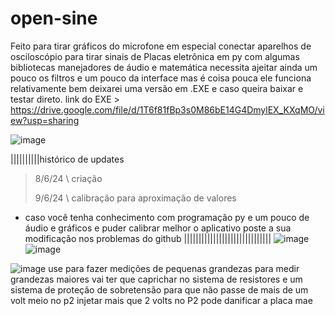 # open-sine
Feito para tirar gráficos do microfone em especial conectar aparelhos de osciloscópio para tirar sinais de Placas  eletrônica em py com algumas bibliotecas manejadores de áudio e matemática necessita ajeitar ainda um pouco os filtros e um pouco da interface mas é coisa pouca ele funciona relativamente bem deixarei uma versão em .EXE e caso queira baixar e testar direto.
link do EXE > https://drive.google.com/file/d/1T6f81fBp3s0M86bE14G4DmylEX_KXqMO/view?usp=sharing

![image](https://github.com/Valdemir-DSW/open-sine/assets/134114016/07c74be6-fba7-4cd1-a48d-8998df83c31e)


||||||||||histórico de updates
> 8/6/24 \ criação
> 
> 9/6/24  \ calibração para aproximação de valores

* caso você tenha conhecimento com programação py e um pouco de áudio e gráficos e puder calibrar melhor o aplicativo poste a sua modificação nos problemas do github
||||||||||||||||||||||||||||||
![image](https://github.com/Valdemir-DSW/open-sine/assets/134114016/40b710b7-b35b-4855-b264-411a3617c5e7)
![image](https://github.com/Valdemir-DSW/open-sine/assets/134114016/ddf1ebe7-20c2-4eb2-b03b-4c35b8ece17a)

![image](https://github.com/Valdemir-DSW/open-sine/assets/134114016/fb524bf6-f91b-449c-90a0-544f47ebbfe1)
use para fazer medições de pequenas grandezas para medir grandezas maiores vai ter que caprichar no sistema de resistores e um sistema de proteção de sobretensão para que não passe de mais de um volt meio no p2
injetar mais que 2 volts no P2 pode danificar a placa mae 
